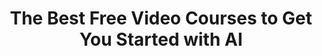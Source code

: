 ---
title: "The Best Free Video Courses to Get You Started with AI"
excerpt: "An increasing number of online courses have sprung up covering everything from the basics to advanced implementation of AI.  Here is a rundown of some of the best free online video courses to get you started."
type: collection
heat: 14234

items:
  - courses/coursera-machine-learning
  - courses/coursera-ai-for-everyone
  - courses/google-developers-machine-learning-crash-course
  - courses/udacity-intro-to-machine-learning

levels:
  - Beginner
  - Intermediate

topics:
  - AI

images:
  - url: https://get.pxhere.com/photo/video-netflix-online-media-player-youtube-cloud-digital-film-internet-presentation-play-network-Searches-application-concept-Episode-movies-watching-tv-international-story-hand-font-finger-computer-wallpaper-technology-brand-angle-graphic-design-illustration-1453909.jpg
    width: 456
    height: 456
    title: Video Courses
---